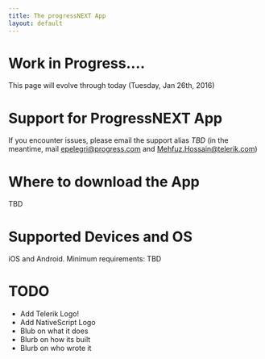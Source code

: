 ```yaml
---
title: The progressNEXT App
layout: default
---
```

 
# Work in Progress....
This page will evolve through today (Tuesday, Jan 26th, 2016)

# Support for ProgressNEXT App
If you encounter issues, please email the support alias _TBD_ (in the meantime, mail epelegri@progress.com and Mehfuz.Hossain@telerik.com)

# Where to download the App
TBD

# Supported Devices and OS
iOS and Android.  Minimum requirements: TBD

# TODO
* Add Telerik Logo!
* Add NativeScript Logo
* Blub on what it does
* Blurb on how its built
* Blurb on who wrote it
 
